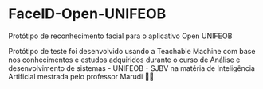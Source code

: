 # FaceID-Open-UNIFEOB
Protótipo de reconhecimento facial para o aplicativo Open UNIFEOB

Protótipo de teste foi desenvolvido usando a Teachable Machine com base nos conhecimentos e estudos adquiridos durante o curso de Análise e desenvolvimento de sistemas - UNIFEOB - SJBV na matéria de Inteligência Artificial mestrada pelo professor Marudi :man_technologist:

